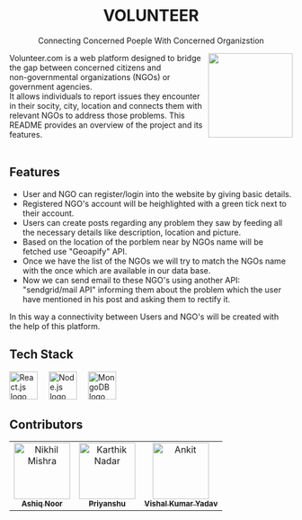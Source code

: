 <h1 align="center">VOLUNTEER</h1>
<p align="center">Connecting Concerned Poeple With Concerned Organizstion</p>
<div>
  <img align="right" height="150" src="https://i.pinimg.com/originals/54/c7/a5/54c7a56c9dc40c42f4af88f51a5076a7.gif"  />
    Volunteer.com is a web platform designed to bridge the gap between concerned citizens and <br/> non-governmental organizations (NGOs) or government agencies.<br/> It allows individuals to report issues they encounter in their socity, city, location and connects them with <br/> relevant NGOs to address those problems. This README provides an overview of the project and its features.
</div>
<br/>


## Features
- User and NGO can register/login into the website by giving basic details.
- Registered NGO's account will be heighlighted with a green tick next to their account.
- Users can create posts regarding any problem they saw by feeding all the necessary details like description, location and picture.
- Based on the location of the porblem near by NGOs name will be fetched use "Geoapify" API.
- Once we have the list of the NGOs we will try to match the NGOs name with the once which are available in our data base.
- Now we can send email to these NGO's using another API: "sendgrid/mail API" informing them about the problem which the user have mentioned in his post and asking them to rectify it.

In this way a connectivity between Users and NGO's will be created with the help of this platform.


## Tech Stack
<div align="left">
   <img src="https://img.icons8.com/color/48/react-native.png" height="50" alt="React.js logo"  />
  <img width="12" />
   <img src="https://img.icons8.com/color/48/nodejs.png" height="50" alt="Node.js logo"  />
  <img width="12" />
   <img src="https://img.icons8.com/color/48/mongodb.png" height="50" alt="MongoDB logo"  />
  <img width="12" />
</div>

## Contributors
<table align="center">
    <tbody>
        <tr>
            <td align="center">
                <a href="https://github.com/mnik7044">
                    <img src="https://avatars.githubusercontent.com/u/100690241?v=4" width="100px;" alt="Nikhil Mishra"/>
                    <br />
                    <sub><b>Ashiq Noor</b></sub>
                </a>
            </td>
            <td align="center">
                <a href="https://github.com/karthiknadar1204">
                    <img src="https://avatars.githubusercontent.com/u/90089629?v=4" width="100px;" alt="Karthik Nadar"/>
                    <br />
                    <sub><b>Priyanshu</b></sub>
                </a>
            </td>
            <td align="center">
                <a href="https://github.com/ankitjt">
                    <img src="https://avatars.githubusercontent.com/u/94651481?v=4" width="100px;" alt="Ankit"/>
                    <br />
                    <sub><b>Vishal Kumar Yadav</b></sub>
                </a>
            </td>
</table>
